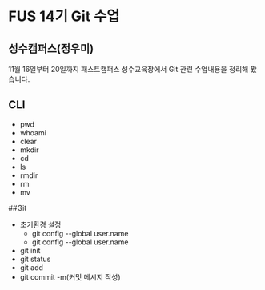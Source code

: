 # FUS 14기 Git 수업
## 성수캠퍼스(정우미)
11월 16일부터 20일까지 패스트캠퍼스 성수교육장에서 Git 관련 수업내용을 정리해 봤습니다.
## CLI
- pwd
- whoami
- clear
- mkdir
- cd
- ls
- rmdir
- rm
- mv

##Git
- 초기환경 설정
  - git config --global user.name
  - git config --global user.name
- git init
- git status
- git add
- git commit -m(커밋 메시지 작성)